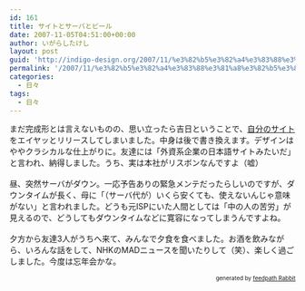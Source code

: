 ```yaml
---
id: 161
title: サイトとサーバとビール
date: 2007-11-05T04:51:00+00:00
author: いがらしたけし
layout: post
guid: 'http://indigo-design.org/2007/11/%e3%82%b5%e3%82%a4%e3%83%88%e3%81%a8%e3%82%b5%e3%83%bc%e3%83%90%e3%81%a8%e3%83%93%e3%83%bc%e3%83%ab/'
permalink: '/2007/11/%e3%82%b5%e3%82%a4%e3%83%88%e3%81%a8%e3%82%b5%e3%83%bc%e3%83%90%e3%81%a8%e3%83%93%e3%83%bc%e3%83%ab/'
categories:
  - 日々
tags:
  - 日々
---
```

まだ完成形とは言えないものの、思い立ったら吉日ということで、<a href="http://www.idw.jp/" target="_blank">自分のサイト</a>をエイヤッとリリースしてしまいました。中身は後で書き換えます。デザインはややクラシカルな仕上がりに。友達には「外資系企業の日本語サイトみたいだ」と言われ、納得しました。うち、実は本社がリスボンなんですよ（嘘）<br /><br />昼、突然サーバがダウン。一応予告ありの緊急メンテだったらしいのですが、ダウンタイムが長く、母に「（サーバ代が）いくら安くても、使えないんじゃ意味がない」と言われました。どうも元ISPにいた人間としては「中の人の苦労」が見えるので、どうしてもダウンタイムなどに寛容になってしまうんですよね。<br /><br />夕方から友達3人がうちへ来て、みんなで夕食を食べました。お酒を飲みながら、いろんな話をして、NHKのMADニュースを聞いたりして（笑）、楽しく過ごしました。今度は忘年会かな。<!--feedpath info start--><div style="text-align: right;font-size: 10px">&nbsp;&nbsp;<span>generated by <a href="http://feedpath.jp" title="feedpath Rabbit" target="_blank">feedpath Rabbit</a></span></div><!--feedpath info end-->